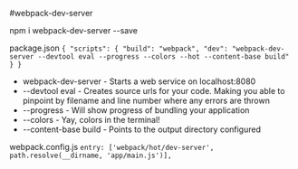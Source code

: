 #webpack-dev-server

npm i webpack-dev-server --save

package.json
`
{
  "scripts": {
    "build": "webpack",
    "dev": "webpack-dev-server --devtool eval --progress --colors --hot --content-base build"
  }
}
`

* webpack-dev-server - Starts a web service on localhost:8080
* --devtool eval - Creates source urls for your code. Making you able to pinpoint by filename and line number where any errors are thrown
* --progress - Will show progress of bundling your application
* --colors - Yay, colors in the terminal!
* --content-base build - Points to the output directory configured

webpack.config.js
`
entry: ['webpack/hot/dev-server', path.resolve(__dirname, 'app/main.js')],
`
